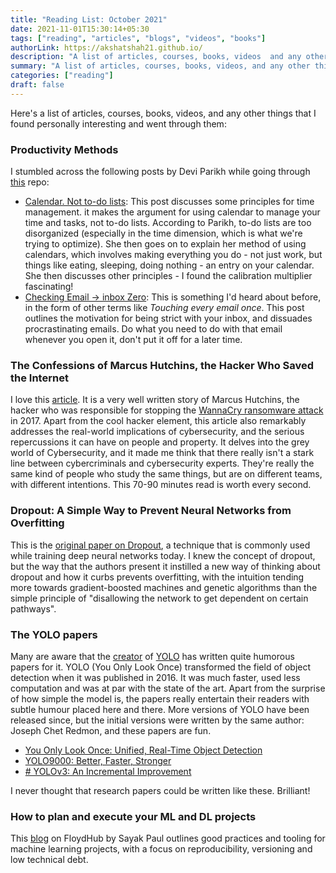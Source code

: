 ```yaml
---
title: "Reading List: October 2021"
date: 2021-11-01T15:30:14+05:30
tags: ["reading", "articles", "blogs", "videos", "books"]
authorLink: https://akshatshah21.github.io/
description: "A list of articles, courses, books, videos  and any other things that I found personally interesting"
summary: "A list of articles, courses, books, videos, and any other things that I found personally interesting and went through them"
categories: ["reading"]
draft: false
---
```


Here's a list of articles, courses, books, videos, and any other things that I found personally interesting and went through them:

### Productivity Methods
I stumbled across the following posts by Devi Parikh while going through [this]() repo:
* [Calendar. Not to-do lists](https://deviparikh.medium.com/calendar-in-stead-of-to-do-lists-9ada86a512dd): This post discusses some principles for time management. it makes the argument for using calendar to manage your time and tasks, not to-do lists. According to Parikh, to-do lists are too disorganized (especially in the time dimension, which is what we're trying to optimize). She then goes on to explain her method of using calendars, which involves making everything you do - not just work, but things like eating, sleeping, doing nothing - an entry on your calendar. She then discusses other principles - I found the calibration multiplier fascinating!
* [Checking Email → inbox Zero](https://deviparikh.medium.com/checking-email-to-inbox-zero-e00d478cdd4b): This is something I'd heard about before, in the form of other terms like *Touching every email once*. This post outlines the motivation for being strict with your inbox, and dissuades procrastinating emails. Do what you need to do with that email whenever you open it, don't put it off for a later time.

### The Confessions of Marcus Hutchins, the Hacker Who Saved the Internet
I love this [article](https://www.wired.com/story/confessions-marcus-hutchins-hacker-who-saved-the-internet). It is a very well written story of Marcus Hutchins, the hacker who was responsible for stopping the [WannaCry ransomware attack](https://en.wikipedia.org/wiki/WannaCry_ransomware_attack) in 2017. Apart from the cool hacker element, this article also remarkably addresses the real-world implications of cybersecurity, and the serious repercussions it can have on people and property. It delves into the grey world of Cybersecurity, and it made me think that there really isn't a stark line between cybercriminals and cybersecurity experts. They're really the same kind of people who study the same things, but are on different teams, with different intentions. This 70-90 minutes read is worth every second.

### Dropout: A Simple Way to Prevent Neural Networks from Overfitting
This is the [original paper on Dropout](https://www.cs.toronto.edu/~rsalakhu/papers/srivastava14a.pdf), a technique that is commonly used while training deep neural networks today. I knew the concept of dropout, but the way that the authors present it instilled a new way of thinking about dropout and how it curbs prevents overfitting, with the intuition tending more towards gradient-boosted machines and genetic algorithms than the simple principle of "disallowing the network to get dependent on certain pathways".

### The YOLO papers
Many are aware that the [creator](https://pjreddie.com/) of [YOLO](https://pjreddie.com/darknet/yolo/) has written quite humorous papers for it. YOLO (You Only Look Once) transformed the field of object detection when it was published in 2016. It was much faster, used less computation and was at par with the state of the art. Apart from the surprise of how simple the model is, the papers really entertain their readers with subtle humour placed here and there. More versions of YOLO have been released since, but the initial versions were written by the same author: Joseph Chet Redmon, and these papers are fun.
* [You Only Look Once: Unified, Real-Time Object Detection](https://arxiv.org/abs/1506.02640)
* [YOLO9000: Better, Faster, Stronger](https://arxiv.org/abs/1612.08242)
* [# YOLOv3: An Incremental Improvement](https://arxiv.org/abs/1804.02767)

I never thought that research papers could be written like these. Brilliant!

### How to plan and execute your ML and DL projects
This [blog](https://blog.floydhub.com/structuring-and-planning-your-machine-learning-project/) on FloydHub by Sayak Paul outlines good practices and tooling for machine learning projects, with a focus on reproducibility, versioning and low technical debt.

